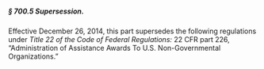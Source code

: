 ##### § 700.5 Supersession. #####

Effective December 26, 2014, this part supersedes the following regulations under *Title 22 of the Code of Federal Regulations:* 22 CFR part 226, “Administration of Assistance Awards To U.S. Non-Governmental Organizations.”